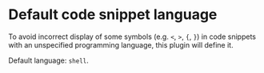 # Default code snippet language

To avoid incorrect display of some symbols (e.g. `<`, `>`, `{`, `}`) in code snippets with an unspecified programming language, this plugin will define it.

Default language: `shell`.
